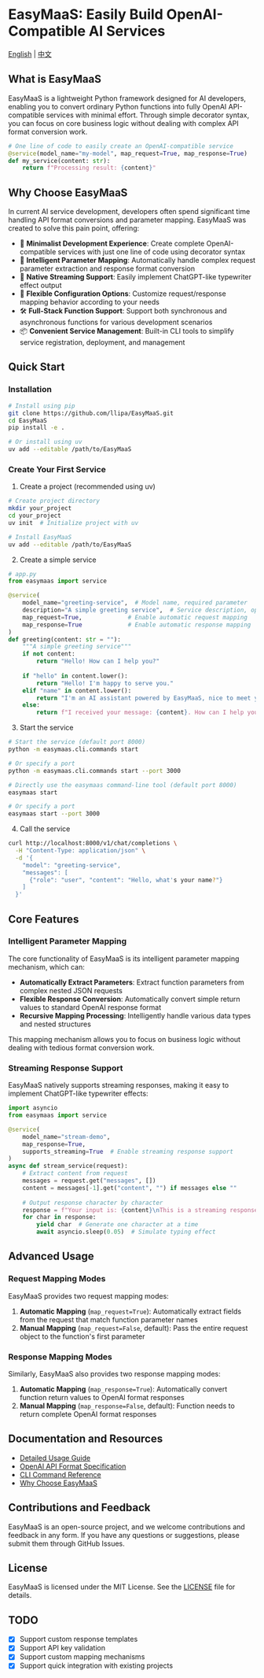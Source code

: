 # EasyMaaS: Easily Build OpenAI-Compatible AI Services

[English](./README_EN.md) | [中文](./README.md)

## What is EasyMaaS

EasyMaaS is a lightweight Python framework designed for AI developers, enabling you to convert ordinary Python functions into fully OpenAI API-compatible services with minimal effort. Through simple decorator syntax, you can focus on core business logic without dealing with complex API format conversion work.

```python
# One line of code to easily create an OpenAI-compatible service
@service(model_name="my-model", map_request=True, map_response=True)
def my_service(content: str):
    return f"Processing result: {content}"
```

## Why Choose EasyMaaS

In current AI service development, developers often spend significant time handling API format conversions and parameter mapping. EasyMaaS was created to solve this pain point, offering:

- 🚀 **Minimalist Development Experience**: Create complete OpenAI-compatible services with just one line of code using decorator syntax
- 🔌 **Intelligent Parameter Mapping**: Automatically handle complex request parameter extraction and response format conversion
- 🌊 **Native Streaming Support**: Easily implement ChatGPT-like typewriter effect output
- 🔄 **Flexible Configuration Options**: Customize request/response mapping behavior according to your needs
- 🛠️ **Full-Stack Function Support**: Support both synchronous and asynchronous functions for various development scenarios
- 📦 **Convenient Service Management**: Built-in CLI tools to simplify service registration, deployment, and management

## Quick Start

### Installation

```bash
# Install using pip
git clone https://github.com/llipa/EasyMaaS.git
cd EasyMaaS
pip install -e .

# Or install using uv
uv add --editable /path/to/EasyMaaS
```

### Create Your First Service

1. Create a project (recommended using uv)

```bash
# Create project directory
mkdir your_project
cd your_project
uv init  # Initialize project with uv

# Install EasyMaaS
uv add --editable /path/to/EasyMaaS
```

2. Create a simple service

```python
# app.py
from easymaas import service

@service(
    model_name="greeting-service",  # Model name, required parameter
    description="A simple greeting service",  # Service description, optional
    map_request=True,             # Enable automatic request mapping
    map_response=True             # Enable automatic response mapping
)
def greeting(content: str = ""):
    """A simple greeting service"""
    if not content:
        return "Hello! How can I help you?"
    
    if "hello" in content.lower():
        return "Hello! I'm happy to serve you."
    elif "name" in content.lower():
        return "I'm an AI assistant powered by EasyMaaS, nice to meet you!"
    else:
        return f"I received your message: {content}. How can I help you?"
```

3. Start the service

```bash
# Start the service (default port 8000)
python -m easymaas.cli.commands start

# Or specify a port
python -m easymaas.cli.commands start --port 3000

# Directly use the easymaas command-line tool (default port 8000)
easymaas start

# Or specify a port
easymaas start --port 3000
```

4. Call the service

```bash
curl http://localhost:8000/v1/chat/completions \
  -H "Content-Type: application/json" \
  -d '{
    "model": "greeting-service",
    "messages": [
      {"role": "user", "content": "Hello, what's your name?"}
    ]
  }'
```

## Core Features

### Intelligent Parameter Mapping

The core functionality of EasyMaaS is its intelligent parameter mapping mechanism, which can:

- **Automatically Extract Parameters**: Extract function parameters from complex nested JSON requests
- **Flexible Response Conversion**: Automatically convert simple return values to standard OpenAI response format
- **Recursive Mapping Processing**: Intelligently handle various data types and nested structures

This mapping mechanism allows you to focus on business logic without dealing with tedious format conversion work.

### Streaming Response Support

EasyMaaS natively supports streaming responses, making it easy to implement ChatGPT-like typewriter effects:

```python
import asyncio
from easymaas import service

@service(
    model_name="stream-demo",
    map_response=True,
    supports_streaming=True  # Enable streaming response support
)
async def stream_service(request):
    # Extract content from request
    messages = request.get("messages", [])
    content = messages[-1].get("content", "") if messages else ""
    
    # Output response character by character
    response = f"Your input is: {content}\nThis is a streaming response example..."
    for char in response:
        yield char  # Generate one character at a time
        await asyncio.sleep(0.05)  # Simulate typing effect
```

## Advanced Usage

### Request Mapping Modes

EasyMaaS provides two request mapping modes:

1. **Automatic Mapping** (`map_request=True`): Automatically extract fields from the request that match function parameter names
2. **Manual Mapping** (`map_request=False`, default): Pass the entire request object to the function's first parameter

### Response Mapping Modes

Similarly, EasyMaaS also provides two response mapping modes:

1. **Automatic Mapping** (`map_response=True`): Automatically convert function return values to OpenAI format responses
2. **Manual Mapping** (`map_response=False`, default): Function needs to return complete OpenAI format responses

## Documentation and Resources

- [Detailed Usage Guide](docs/en/usage_guide.md)
- [OpenAI API Format Specification](docs/en/openai_api_format.md)
- [CLI Command Reference](docs/en/cli_reference.md)
- [Why Choose EasyMaaS](docs/en/why_easymaas.md)

## Contributions and Feedback

EasyMaaS is an open-source project, and we welcome contributions and feedback in any form. If you have any questions or suggestions, please submit them through GitHub Issues.

## License

EasyMaaS is licensed under the MIT License. See the [LICENSE](LICENSE) file for details.

## TODO
- [x] Support custom response templates
- [x] Support API key validation
- [x] Support custom mapping mechanisms
- [x] Support quick integration with existing projects